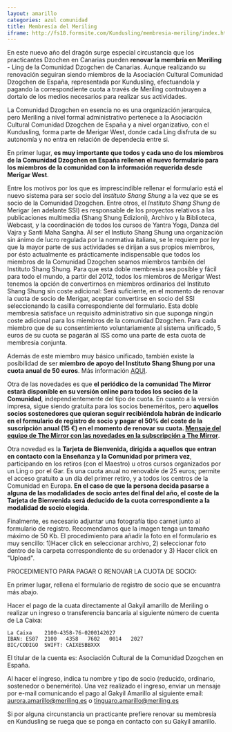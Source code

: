 ```yaml
---
layout: amarillo
categories: azul comunidad
title: Membresía del Meriling
iframe: http://fs18.formsite.com/Kundusling/membresia-meriling/index.html
---
```

En este nuevo año del dragón surge especial circustancia que los practicantes Dzochen en Canarias pueden **renovar la membría en Meriling** - Ling de la Comunidad Dzogchen de Canarias.
Aunque realizando su renovación seguiran siendo miembros de la Asociación Cultural Comunidad Dzogchen de España, representada por Kundusling, efectuandola y pagando la correspondiente cuota a través de Meriling contrubuyen a dortalo de los medios necesarios para realizar sus actividades.

La Comunidad Dzogchen en esencia no es una organización jerarquica, pero Meriling a nivel formal administrativo pertenece a la Asociación Cultural Comunidad Dzogchen de España y a nivel organizativo, con el Kundusling, forma parte de Merigar West, donde cada Ling disfruta de su autonomía y no entra en relación de dependecia entre si.

En primer lugar, **es muy importante que todos y cada uno de los miembros de la Comunidad Dzogchen en España rellenen el nuevo formulario para los miembros de la comunidad con la información requerida desde Merigar West**.

Entre los motivos por los que es imprescindible rellenar el formulario está el nuevo sistema para ser socio del *Instituto Shang Shung* a la vez que se es socio de la Comunidad Dzogchen.
Entre otros, el *Instituto Shang Shung* de Merigar (en adelante SSI) es responsable de los proyectos relativos a las publicaciones multimedia (Shang Shung Edizioni), Archivo y la Biblioteca, Webcast, y la coordinación de todos los cursos de Yantra Yoga, Danza del Vajra y Santi Maha Sangha.
Al ser el Instiuto Shang Shung una organización sin ánimo de lucro regulada por la normativa italiana, se le requiere por ley que la mayor parte de sus actividades se dirijan a sus propios miembros, por ésto actualmente es prácticamente indispensable que todos los miembros de la Comunidad Dzogchen seamos miembros también del Instituto Shang Shung.
Para que esta doble membresía sea posible y fácil para todo el mundo, a partir del 2012, todos los miembros de Merigar West tenemos la opción de convertirnos en miembros ordinarios del Instituto Shang Shung sin coste adicional: Será suficiente, en el momento de renovar la cuota de socio de Merigar, aceptar convertirse en socio del SSI seleccionando la casilla correspondiente del formulario.
Esta doble membresía satisface un requisito administrativo sin que suponga ningún coste adicional para los miembros de la comunidad Dzogchen.
Para cada miembro que de su consentimiento voluntariamente al sistema unificado, 5 euros de su cuota se pagarán al ISS como una parte de esta cuota de membresía conjunta.

Además de este miembro muy básico unificado, también existe la posibilidad de ser **miembro de apoyo del Instituto Shang Shung por una cuota anual de 50 euros**. Más información [AQUI](http://kundusling.squarespace.com/blog-comunidad-dzogchen/2012/2/8/campaa-2012-membresia-de-shang-shung-institute.html).

Otra de las novedades es que **el periódico de la comunidad The Mirror estarà disponible en su versión online para todos los socios de la Comunidad**, independientemente del tipo de cuota. En cuanto a la versión impresa, sigue siendo gratuita para los socios beneméritos, pero **aquellos socios sostenedores que quieran seguir recibiéndola habrán de indicarlo en el formulario de registro de socio y pagar el 50% del coste de la suscripción anual (15 €) en el momento de renovar su cuota. [Mensaje del equipo de The Mirror con las novedades en la subscripción a The Mirror](http://gallery.mailchimp.com/c9856e3f931f78bb8d206fa1e/files/The_Mirror.pdf)**.

Otra novedad es la **Tarjeta de Bienvenida, dirigida a aquellos que entran en contacto con la Enseñanza y la Comunidad por primera vez**, participando en los retiros (con el Maestro) u otros cursos organizados por un Ling o por el Gar. Es una cuota anual no renovable de 25 euros; permite el acceso gratuito a un día del primer retiro, y a todos los centros de la Comunidad en Europa. **En el caso de que la persona decida pasarse a alguna de las modalidades de socio antes del final del año, el coste de la Tarjeta de Bienvenida será deducido de la cuota correspondiente a la modalidad de socio elegida**.

Finalmente, es necesario adjuntar una fotografía tipo carnet junto al formulario de registro. Recomendamos que la imagen tenga un tamaño máximo de 50 Kb. El procedimiento para añadir la foto en el formulario es muy sencillo: 1)Hacer click en seleccionar archivo, 2) seleccionar foto dentro de la carpeta correspondiente de su ordenador y 3) Hacer click en "Upload".

PROCEDIMIENTO PARA PAGAR O RENOVAR LA CUOTA DE SOCIO:

En primer lugar, rellena el formulario de registro de socio que se encuantra más abajo.

Hacer el pago de la cuata directamente al Gakyil amarillo de Meriling o realizar un ingreso o transferencia bancaria al siguiente número de cuenta de La Caixa:

	La Caixa    2100-4358-76-0200142027
	IBAN: ES07  2100   4358   7602   0014   2027
	BIC/CODIGO  SWIFT: CAIXESBBXXX

El titular de la cuenta es: Asociación Cultural de la Comunidad Dzogchen en España.

Al hacer el ingreso, indica tu nombre y tipo de socio (reducido, ordinario, sostenedor o benemérito). Una vez realizado el ingreso, enviar un mensaje por e-mail comunicando el pago al Gakyil Amarillo al siguiente email: <aurora.amarillo@meriling.es> o <tinguaro.amarillo@meriling.es>

Si por alguna circunstancia un practicante prefiere renovar su membresía en Kundusling se ruega que se ponga en contacto con su Gakyil amarillo.